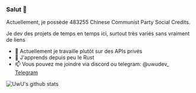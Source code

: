 ### Salut 👋

Actuellement, je possède 483255 Chinese Communist Party Social Credits.  

Je dev des projets de temps en temps ici, surtout très variés sans vraiment de liens  

- 🔭 Actuellement je travaille plutôt sur des APIs privés
- 🌱 J'apprends  depuis peu le Rust
- 📫 Vous pouvez me joindre via discord ou telegram: @uwudev_ [Telegram](https://t.me/UwUDev)

![UwU's github stats](https://github-readme-stats.vercel.app/api?username=UwUDev&count_private=true&show_icons=true&title_color=922cc9&icon_color=922cc9&bg_color=151c26&text_color=ffffff)

<!--
vous pouvez voir mon nombres de commits (repos privés non unclus) ci-dessous aussi :)-->

<!--
![alt text](https://i.imgur.com/z8JcL9c.png)-->

<!--
**UwU0001/UwU0001** is a ✨ _special_ ✨ repository because its `README.md` (this file) appears on your GitHub profile.-->
